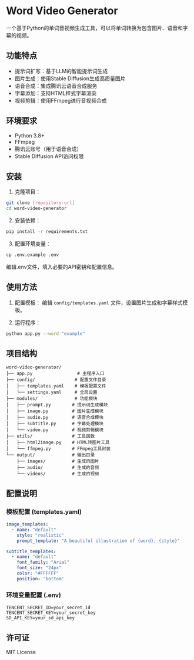 # Word Video Generator

一个基于Python的单词音视频生成工具，可以将单词转换为包含图片、语音和字幕的视频。

## 功能特点

- 提示词扩写：基于LLM的智能提示词生成
- 图片生成：使用Stable Diffusion生成高质量图片
- 语音合成：集成腾讯云语音合成服务
- 字幕添加：支持HTML样式字幕渲染
- 视频剪辑：使用FFmpeg进行音视频合成

## 环境要求

- Python 3.8+
- FFmpeg
- 腾讯云账号（用于语音合成）
- Stable Diffusion API访问权限

## 安装

1. 克隆项目：
```bash
git clone [repository-url]
cd word-video-generator
```

2. 安装依赖：
```bash
pip install -r requirements.txt
```

3. 配置环境变量：
```bash
cp .env.example .env
```
编辑.env文件，填入必要的API密钥和配置信息。

## 使用方法

1. 配置模板：
编辑 `config/templates.yaml` 文件，设置图片生成和字幕样式模板。

2. 运行程序：
```bash
python app.py --word "example"
```

## 项目结构

```
word-video-generator/
├── app.py                 # 主程序入口
├── config/               # 配置文件目录
│   ├── templates.yaml    # 模板配置文件
│   └── settings.yaml     # 全局设置
├── modules/              # 功能模块
│   ├── prompt.py        # 提示词生成模块
│   ├── image.py         # 图片生成模块
│   ├── audio.py         # 语音合成模块
│   ├── subtitle.py      # 字幕处理模块
│   └── video.py         # 视频剪辑模块
├── utils/               # 工具函数
│   ├── html2image.py    # HTML转图片工具
│   └── ffmpeg.py        # FFmpeg工具封装
└── output/              # 输出目录
    ├── images/          # 生成的图片
    ├── audio/           # 生成的音频
    └── videos/          # 生成的视频
```

## 配置说明

### 模板配置 (templates.yaml)

```yaml
image_templates:
  - name: "default"
    style: "realistic"
    prompt_template: "A beautiful illustration of {word}, {style}"

subtitle_templates:
  - name: "default"
    font_family: "Arial"
    font_size: "24px"
    color: "#FFFFFF"
    position: "bottom"
```

### 环境变量配置 (.env)

```
TENCENT_SECRET_ID=your_secret_id
TENCENT_SECRET_KEY=your_secret_key
SD_API_KEY=your_sd_api_key
```

## 许可证

MIT License 
